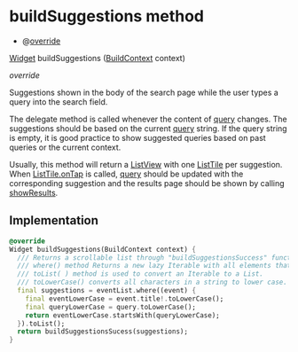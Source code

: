 


# buildSuggestions method







- @[override](https://api.flutter.dev/flutter/dart-core/override-constant.html)

[Widget](https://api.flutter.dev/flutter/widgets/Widget-class.html) buildSuggestions
([BuildContext](https://api.flutter.dev/flutter/widgets/BuildContext-class.html) context)

_<span class="feature">override</span>_



<p>Suggestions shown in the body of the search page while the user types a
query into the search field.</p>
<p>The delegate method is called whenever the content of <a href="https://api.flutter.dev/flutter/material/SearchDelegate/query.html">query</a> changes.
The suggestions should be based on the current <a href="https://api.flutter.dev/flutter/material/SearchDelegate/query.html">query</a> string. If the query
string is empty, it is good practice to show suggested queries based on
past queries or the current context.</p>
<p>Usually, this method will return a <a href="https://api.flutter.dev/flutter/widgets/ListView-class.html">ListView</a> with one <a href="https://api.flutter.dev/flutter/material/ListTile-class.html">ListTile</a> per
suggestion. When <a href="https://api.flutter.dev/flutter/material/ListTile/onTap.html">ListTile.onTap</a> is called, <a href="https://api.flutter.dev/flutter/material/SearchDelegate/query.html">query</a> should be updated
with the corresponding suggestion and the results page should be shown
by calling <a href="https://api.flutter.dev/flutter/material/SearchDelegate/showResults.html">showResults</a>.</p>



## Implementation

```dart
@override
Widget buildSuggestions(BuildContext context) {
  /// Returns a scrollable list through "buildSuggestionsSuccess" function.
  /// where() method Returns a new lazy Iterable with all elements that satisfy the predicate test.
  /// toList( ) method is used to convert an Iterable to a List.
  /// toLowerCase() converts all characters in a string to lower case.
  final suggestions = eventList.where((event) {
    final eventLowerCase = event.title!.toLowerCase();
    final queryLowerCase = query.toLowerCase();
    return eventLowerCase.startsWith(queryLowerCase);
  }).toList();
  return buildSuggestionsSucess(suggestions);
}
```







